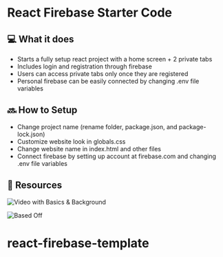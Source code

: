 # React Firebase Starter Code

## 💻 What it does

- Starts a fully setup react project with a home screen + 2 private tabs
- Includes login and registration through firebase
- Users can access private tabs only once they are registered
- Personal firebase can be easily connected by changing .env file variables

## 🔜 How to Setup

- Change project name (rename folder, package.json, and package-lock.json)
- Customize website look in globals.css
- Change website name in index.html and other files
- Connect firebase by setting up account at firebase.com and changing .env file variables

## 📖 Resources

![Video with Basics & Background](https://www.youtube.com/watch?v=PKwu15ldZ7k&ab_channel=WebDevSimplified)

![Based Off](https://res.cloudinary.com/devpost/image/fetch/s--MPCMG1oA--/c_limit,f_auto,fl_lossy,q_auto:eco,w_900/http://u.filein.io/URH9q5DsSC.png)

# react-firebase-template
